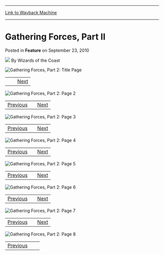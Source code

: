 
---
[Link to Wayback Machine](https://web.archive.org/web/20210429054523/https://magic.wizards.com/en/articles/archive/feature/gathering-forces-part-ii-2010-09-23)

[_metadata_:wayback_url]:- "https://magic.wizards.com/en/articles/archive/feature/gathering-forces-part-ii-2010-09-23"
[_metadata_:wayback_raw_url]:- "https://web.archive.org/web/20210429054523id_/https://magic.wizards.com/en/articles/archive/feature/gathering-forces-part-ii-2010-09-23"
[_metadata_:wayback_capture_timestamp]:- "2021-04-29 05:45:23+00:00"
[_metadata_:generator]:- "Drupal 7 (http://drupal.org)"
[_metadata_:publish_date]:- "2010-09-23"
---


Gathering Forces, Part II
=========================



 Posted in **Feature**
 on September 23, 2010 






![](https://media.magic.wizards.com/styles/auth_small/public/images/person/wizards_author.jpg)
By Wizards of the Coast













![Gathering Forces, Part 2: Title Page](https://media.magic.wizards.com/image_legacy_migration/images/magic/daily/webcomics/Webcomic12_EN_Pt2_1.jpg)
 



|  |  |  |
| --- | --- | --- |
|  |  | [Next](#) |



![Gathering Forces, Part 2: Page 2](https://media.magic.wizards.com/image_legacy_migration/images/magic/daily/webcomics/Webcomic12_EN_Pt2_2.jpg)
 



|  |  |  |
| --- | --- | --- |
| [Previous](#) |  | [Next](#) |



![Gathering Forces, Part 2: Page 3](https://media.magic.wizards.com/image_legacy_migration/images/magic/daily/webcomics/Webcomic12_EN_Pt2_3.jpg)
 



|  |  |  |
| --- | --- | --- |
| [Previous](#) |  | [Next](#) |



![Gathering Forces, Part 2: Page 4](https://media.magic.wizards.com/image_legacy_migration/images/magic/daily/webcomics/Webcomic12_EN_Pt2_4.jpg)
 



|  |  |  |
| --- | --- | --- |
| [Previous](#) |  | [Next](#) |



![Gathering Forces, Part 2: Page 5](https://media.magic.wizards.com/image_legacy_migration/images/magic/daily/webcomics/Webcomic12_EN_Pt2_5.jpg)
 



|  |  |  |
| --- | --- | --- |
| [Previous](#) |  | [Next](#) |



![Gathering Forces, Part 2: Page 6](https://media.magic.wizards.com/image_legacy_migration/images/magic/daily/webcomics/Webcomic12_EN_Pt2_6.jpg)
 



|  |  |  |
| --- | --- | --- |
| [Previous](#) |  | [Next](#) |



![Gathering Forces, Part 2: Page 7](https://media.magic.wizards.com/image_legacy_migration/images/magic/daily/webcomics/Webcomic12_EN_Pt2_7.jpg)
 



|  |  |  |
| --- | --- | --- |
| [Previous](#) |  | [Next](#) |



![Gathering Forces, Part 2: Page 8](https://media.magic.wizards.com/image_legacy_migration/images/magic/daily/webcomics/Webcomic12_EN_Pt2_8.jpg)
 



|  |  |  |
| --- | --- | --- |
| [Previous](#) |  |  |








